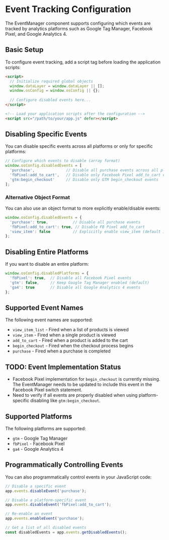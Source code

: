 # Event Tracking Configuration

The EventManager component supports configuring which events are tracked by analytics platforms such as Google Tag Manager, Facebook Pixel, and Google Analytics 4.

## Basic Setup

To configure event tracking, add a script tag before loading the application scripts:

```html
<script>
  // Initialize required global objects
  window.dataLayer = window.dataLayer || [];
  window.osConfig = window.osConfig || {};
  
  // Configure disabled events here...
</script>

<!-- Load your application scripts after the configuration -->
<script src="/path/to/your/app.js" defer></script>
```

## Disabling Specific Events

You can disable specific events across all platforms or only for specific platforms:

```javascript
// Configure which events to disable (array format)
window.osConfig.disabledEvents = [
  'purchase',              // Disable all purchase events across all platforms
  'fbPixel:add_to_cart',   // Disable only Facebook Pixel add_to_cart events
  'gtm:begin_checkout'     // Disable only GTM begin_checkout events
];
```

### Alternative Object Format

You can also use an object format to more explicitly enable/disable events:

```javascript
window.osConfig.disabledEvents = {
  'purchase': true,           // Disable all purchase events
  'fbPixel:add_to_cart': true, // Disable FB Pixel add_to_cart
  'view_item': false          // Explicitly enable view_item (default is enabled)
};
```

## Disabling Entire Platforms

If you want to disable an entire platform:

```javascript
window.osConfig.disabledPlatforms = {
  'fbPixel': true,  // Disable all Facebook Pixel events
  'gtm': false,     // Keep Google Tag Manager enabled (default)
  'ga4': true       // Disable all Google Analytics 4 events
};
```

## Supported Event Names

The following event names are supported:

- `view_item_list` - Fired when a list of products is viewed
- `view_item` - Fired when a single product is viewed
- `add_to_cart` - Fired when a product is added to the cart
- `begin_checkout` - Fired when the checkout process begins
- `purchase` - Fired when a purchase is completed

## TODO: Event Implementation Status

- Facebook Pixel implementation for `begin_checkout` is currently missing. The EventManager needs to be updated to include this event in the Facebook Pixel switch statement.
- Need to verify if all events are properly disabled when using platform-specific disabling like `gtm:begin_checkout`.

## Supported Platforms

The following platforms are supported:

- `gtm` - Google Tag Manager
- `fbPixel` - Facebook Pixel
- `ga4` - Google Analytics 4

## Programmatically Controlling Events

You can also programmatically control events in your JavaScript code:

```javascript
// Disable a specific event
app.events.disableEvent('purchase');

// Disable a platform-specific event
app.events.disableEvent('fbPixel:add_to_cart');

// Re-enable an event
app.events.enableEvent('purchase');

// Get a list of all disabled events
const disabledEvents = app.events.getDisabledEvents();
``` 